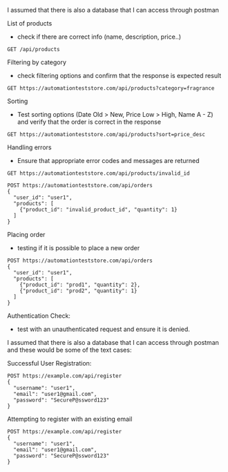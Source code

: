 I assumed that there is also a database that I can access through postman

List of products 
  - check if there are correct info (name, description, price..) 

```
GET /api/products
```

Filtering by category
  -  check filtering options and confirm that the response is expected result
```
GET https://automationteststore.com/api/products?category=fragrance
```

Sorting
  - Test sorting options (Date Old > New, Price Low > High, Name A - Z) and verify that the order is correct in the response

```
GET https://automationteststore.com/api/products?sort=price_desc
```

Handling errors
  - Ensure that appropriate error codes and messages are returned

```
GET https://automationteststore.com/api/products/invalid_id
```
```
POST https://automationteststore.com/api/orders
{
  "user_id": "user1",
  "products": [
    {"product_id": "invalid_product_id", "quantity": 1}
  ]
}
```

Placing order 
  - testing if it is possible to place a new order

```
POST https://automationteststore.com/api/orders
{
  "user_id": "user1",
  "products": [
    {"product_id": "prod1", "quantity": 2},
    {"product_id": "prod2", "quantity": 1}
  ]
}
```
Authentication Check:

  - test with an unauthenticated request and ensure it is denied.


I assumed that there is also a database that I can access through postman and these would be some of the text cases: 

Successful User Registration:

```
POST https://example.com/api/register
{
  "username": "user1",
  "email": "user1@gmail.com",
  "password": "SecureP@ssword123"
}
```

Attempting to register with an existing email

```
POST https://example.com/api/register
{
  "username": "user1",
  "email": "user1@gmail.com",
  "password": "SecureP@ssword123"
}
```
